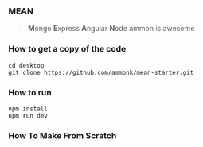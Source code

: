 ### MEAN

> **M**ongo **E**xpress **A**ngular **N**ode ammon is awesome

### How to get a copy of the code

```
cd desktop
git clone https://github.com/ammonk/mean-starter.git
```

### How to run

```
npm install
npm run dev
```

### How To Make From Scratch
